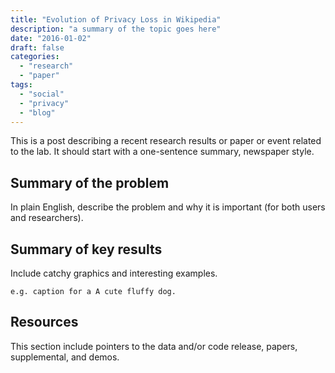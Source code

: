 ```yaml
---
title: "Evolution of Privacy Loss in Wikipedia"
description: "a summary of the topic goes here"
date: "2016-01-02"
draft: false
categories:
  - "research"
  - "paper"
tags:
  - "social"
  - "privacy"
  - "blog"
---
```


This is a post describing a recent research results or paper or event related to the lab. 
It should start with a one-sentence summary, newspaper style.

<!--more-->


Summary of the problem
-------------------------

In plain English, describe the problem and why it is important (for both users and researchers).


Summary of key results 
--------------------

Include catchy graphics and interesting examples. 

```
e.g. caption for a A cute fluffy dog.
```


Resources
--------------------

This section include pointers to the data and/or code release, papers, supplemental, and demos. 